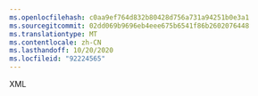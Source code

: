 ```yaml
---
ms.openlocfilehash: c0aa9ef764d832b80428d756a731a94251b0e3a1
ms.sourcegitcommit: 02dd069b9696eb4eee675b6541f86b2602076448
ms.translationtype: MT
ms.contentlocale: zh-CN
ms.lasthandoff: 10/20/2020
ms.locfileid: "92224565"
---
```

XML